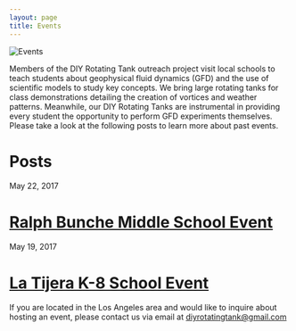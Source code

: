```yaml
---
layout: page
title: Events
---
```


![Events](./Intro.png)

Members of the DIY Rotating Tank outreach project visit local schools to teach students about geophysical fluid dynamics (GFD) and the use of scientific models to study key concepts. We bring large rotating tanks for class demonstrations detailing the creation of vortices and weather patterns. Meanwhile, our DIY Rotating Tanks are instrumental in providing every student the opportunity to perform GFD experiments themselves. Please take a look at the following posts to learn more about past events.

# **Posts**

May 22, 2017  
# [Ralph Bunche Middle School Event](./2017/05/22/ralph-bunche.html)

May 19, 2017  
# [La Tijera K-8 School Event](./2017/05/19/la-tijera.html)

If you are located in the Los Angeles area and would like to inquire about hosting an event, please contact us via email at diyrotatingtank@gmail.com
